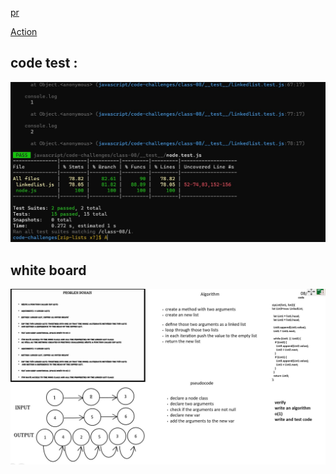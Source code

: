 [pr](https://github.com/MAMOUN-kamal-alshisani/data-structures-and-algorithms/pull/8)

[Action](https://github.com/MAMOUN-kamal-alshisani/data-structures-and-algorithms/action)

## code test :

![](class-08.jpg)

## white board
![](challenge-8.jpg)



